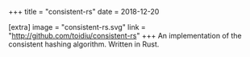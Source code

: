 +++
title = "consistent-rs"
date = 2018-12-20

[extra]
image = "consistent-rs.svg"
link = "http://github.com/toidiu/consistent-rs"
+++
An implementation of the consistent hashing algorithm. Written in Rust.

